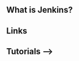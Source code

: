 ## What is Jenkins?

## Links

## Tutorials -->

<!-- Embedded links -->
<!-- [1]: https://github.com/nchristie/general_notes/blob/master/XXX.md
